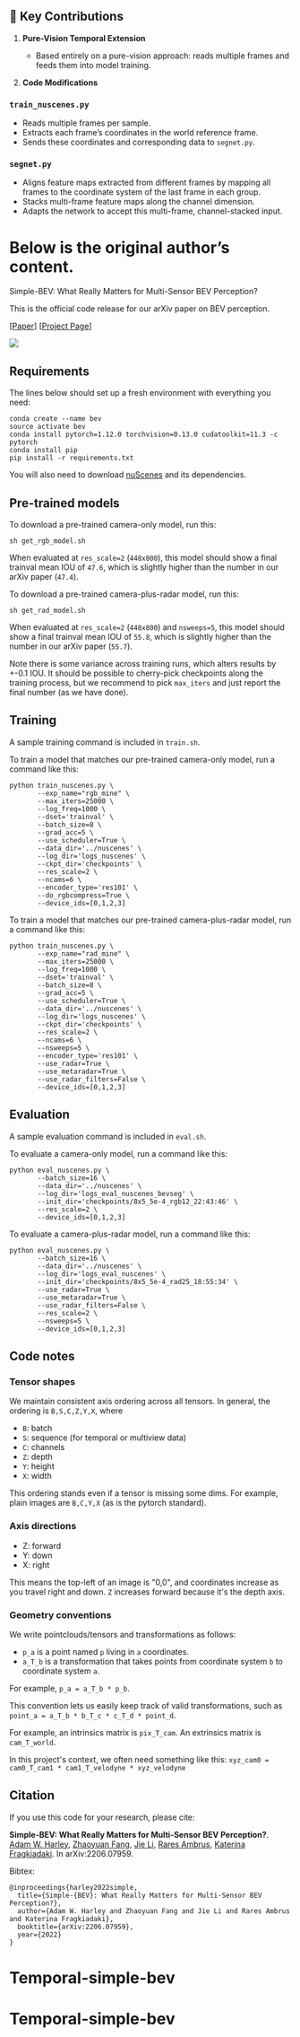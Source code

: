 ## 🚀 Key Contributions

1. **Pure-Vision Temporal Extension**  
   - Based entirely on a pure-vision approach: reads multiple frames and feeds them into model training.

2. **Code Modifications**

### `train_nuscenes.py`  
- Reads multiple frames per sample.  
- Extracts each frame’s coordinates in the world reference frame.  
- Sends these coordinates and corresponding data to `segnet.py`.

### `segnet.py`  
- Aligns feature maps extracted from different frames by mapping all frames to the coordinate system of the last frame in each group.  
- Stacks multi-frame feature maps along the channel dimension.  
- Adapts the network to accept this multi-frame, channel-stacked input.  





# Below is the original author’s content.

Simple-BEV: What Really Matters for Multi-Sensor BEV Perception?

This is the official code release for our arXiv paper on BEV perception. 

[[Paper](https://arxiv.org/abs/2206.07959)] [[Project Page](https://simple-bev.github.io/)]

<img src='https://simple-bev.github.io/videos/output_compressed.gif'>



## Requirements

The lines below should set up a fresh environment with everything you need: 
```
conda create --name bev
source activate bev 
conda install pytorch=1.12.0 torchvision=0.13.0 cudatoolkit=11.3 -c pytorch
conda install pip
pip install -r requirements.txt
```

You will also need to download [nuScenes](https://www.nuscenes.org/) and its dependencies.


## Pre-trained models

To download a pre-trained camera-only model, run this:

```
sh get_rgb_model.sh
```
When evaluated at `res_scale=2` (`448x800`), this model should show a final trainval mean IOU of `47.6`, which is slightly higher than the number in our arXiv paper (`47.4`). 

To download a pre-trained camera-plus-radar model, run this:

```
sh get_rad_model.sh
```
When evaluated at `res_scale=2` (`448x800`) and `nsweeps=5`, this model should show a final trainval mean IOU of `55.8`, which is slightly higher than the number in our arXiv paper (`55.7`).

Note there is some variance across training runs, which alters results by +-0.1 IOU. It should be possible to cherry-pick checkpoints along the training process, but we recommend to pick `max_iters` and just report the final number (as we have done).  

## Training

A sample training command is included in `train.sh`.

To train a model that matches our pre-trained camera-only model, run a command like this:

```
python train_nuscenes.py \
       --exp_name="rgb_mine" \
       --max_iters=25000 \
       --log_freq=1000 \
       --dset='trainval' \
       --batch_size=8 \
       --grad_acc=5 \
       --use_scheduler=True \
       --data_dir='../nuscenes' \
       --log_dir='logs_nuscenes' \
       --ckpt_dir='checkpoints' \
       --res_scale=2 \
       --ncams=6 \
       --encoder_type='res101' \
       --do_rgbcompress=True \
       --device_ids=[0,1,2,3]
```


To train a model that matches our pre-trained camera-plus-radar model, run a command like this:

```
python train_nuscenes.py \
       --exp_name="rad_mine" \
       --max_iters=25000 \
       --log_freq=1000 \
       --dset='trainval' \
       --batch_size=8 \
       --grad_acc=5 \
       --use_scheduler=True \
       --data_dir='../nuscenes' \
       --log_dir='logs_nuscenes' \
       --ckpt_dir='checkpoints' \
       --res_scale=2 \
       --ncams=6 \
       --nsweeps=5 \
       --encoder_type='res101' \
       --use_radar=True \
       --use_metaradar=True \
       --use_radar_filters=False \
       --device_ids=[0,1,2,3]
```


## Evaluation

A sample evaluation command is included in `eval.sh`.

To evaluate a camera-only model, run a command like this:
```
python eval_nuscenes.py \
       --batch_size=16 \
       --data_dir='../nuscenes' \
       --log_dir='logs_eval_nuscenes_bevseg' \
       --init_dir='checkpoints/8x5_5e-4_rgb12_22:43:46' \
       --res_scale=2 \
       --device_ids=[0,1,2,3]
```

To evaluate a camera-plus-radar model, run a command like this:
```
python eval_nuscenes.py \
       --batch_size=16 \
       --data_dir='../nuscenes' \
       --log_dir='logs_eval_nuscenes' \
       --init_dir='checkpoints/8x5_5e-4_rad25_18:55:34' \
       --use_radar=True \
       --use_metaradar=True \
       --use_radar_filters=False \
       --res_scale=2 \
       --nsweeps=5 \
       --device_ids=[0,1,2,3]
```






## Code notes
### Tensor shapes

We maintain consistent axis ordering across all tensors. In general, the ordering is `B,S,C,Z,Y,X`, where

- `B`: batch
- `S`: sequence (for temporal or multiview data)
- `C`: channels
- `Z`: depth
- `Y`: height
- `X`: width

This ordering stands even if a tensor is missing some dims. For example, plain images are `B,C,Y,X` (as is the pytorch standard).

### Axis directions

- Z: forward
- Y: down
- X: right

This means the top-left of an image is "0,0", and coordinates increase as you travel right and down. `Z` increases forward because it's the depth axis.

### Geometry conventions

We write pointclouds/tensors and transformations as follows:

- `p_a` is a point named `p` living in `a` coordinates.
- `a_T_b` is a transformation that takes points from coordinate system `b` to coordinate system `a`.

For example, `p_a = a_T_b * p_b`.

This convention lets us easily keep track of valid transformations, such as
`point_a = a_T_b * b_T_c * c_T_d * point_d`.

For example, an intrinsics matrix is `pix_T_cam`. An extrinsics matrix is `cam_T_world`. 

In this project's context, we often need something like this:
`xyz_cam0 = cam0_T_cam1 * cam1_T_velodyne * xyz_velodyne`


## Citation

If you use this code for your research, please cite:

**Simple-BEV: What Really Matters for Multi-Sensor BEV Perception?**.
[Adam W. Harley](https://adamharley.com/),
[Zhaoyuan Fang](https://zfang399.github.io/),
[Jie Li](https://www.tri.global/about-us/jie-li/),
[Rares Ambrus](https://www.csc.kth.se/~raambrus/),
[Katerina Fragkiadaki](http://cs.cmu.edu/~katef/). In arXiv:2206.07959.

Bibtex:
```
@inproceedings{harley2022simple,
  title={Simple-{BEV}: What Really Matters for Multi-Sensor BEV Perception?},
  author={Adam W. Harley and Zhaoyuan Fang and Jie Li and Rares Ambrus and Katerina Fragkiadaki},
  booktitle={arXiv:2206.07959},
  year={2022}
}
```
# Temporal-simple-bev
# Temporal-simple-bev
